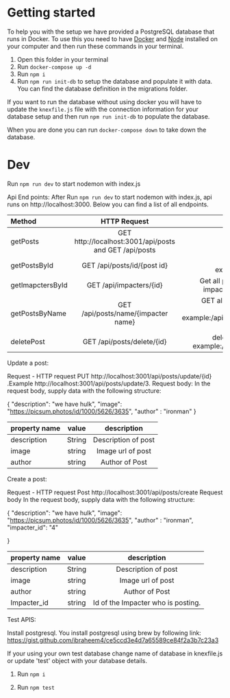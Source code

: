 # Getting started
To help you with the setup we have provided a PostgreSQL database that runs in Docker. To use this you need to have [Docker](https://www.docker.com/) and [Node](https://nodejs.org/) installed on your computer and then run these commands in your terminal.

1. Open this folder in your terminal
2. Run `docker-compose up -d`
3. Run `npm i`
4. Run `npm run init-db` to setup the database and populate it with data. You can find the database definition in the migrations folder.

If you want to run the database without using docker you will have to update the `knexfile.js` file with the connection information for your database setup and then run `npm run init-db` to populate the database.

When you are done you can run `docker-compose down` to take down the database.

# Dev
Run `npm run dev` to start nodemon with index.js

Api End points:
After Run `npm run dev` to start nodemon with index.js, api runs on http://localhost:3000. Below you can find a list of all endpoints. 

| Method | HTTP Request | Description |
| :---         |     :---:      |          ---: |
| getPosts  | GET  http://localhost:3001/api/posts and GET /api/posts | Get all posts   |
| getPostsById    | GET /api/posts/id/{post id}     | Get a post by id.   example:/api/posts/2 |
| getImapctersById    | GET /api/impacters/{id}    | Get all posts for a specific impacter. example:/api/1   |
| getPostsByName    | GET /api/posts/name/{impacter name}     | GET all posts by imapcter name. example:/api/posts/name/mollit ad|		
| deletePost    | GET /api/posts/delete/{id}    | delete post  by post id. example:/api/posts/delete/3|

Update a post:

Request - HTTP request
PUT http://localhost:3001/api/posts/update/{id} .Example http://localhost:3001/api/posts/update/3.
Request body:
In the request body, supply data with the following structure:

{
  "description": "we have hulk",
  "image": "https://picsum.photos/id/1000/5626/3635",
  "author" : "ironman"
  }
 
| property name | value | description |
| :---         |     :---:      |  :---:    |
| description   | String    | Description of post |
| image    | string    | Image url of post |
| author    | string    | Author of Post | 

Create a post:

Request - HTTP request
Post http://localhost:3001/api/posts/create
Request body
In the request body, supply data with the following structure:

{
  "description": "we have hulk",
  "image": "https://picsum.photos/id/1000/5626/3635",
  "author" : "ironman",
  "impacter_id": "4"
  
 }
 
| property name | value | description |
| :---         |     :---:      |  :---:    |
| description   | String    | Description of post |
| image    | string    | Image url of post |
| author    | string    | Author of Post | 
| Impacter_id    | string    | Id of the Impacter who is posting. | 


Test APIS:

Install postgresql. 
You install postgresql using brew by following link:
https://gist.github.com/ibraheem4/ce5ccd3e4d7a65589ce84f2a3b7c23a3

If your using your own test database change name of database in knexfile.js or update 'test' object with your database details.

1. Run `npm i`

2. Run `npm test`




